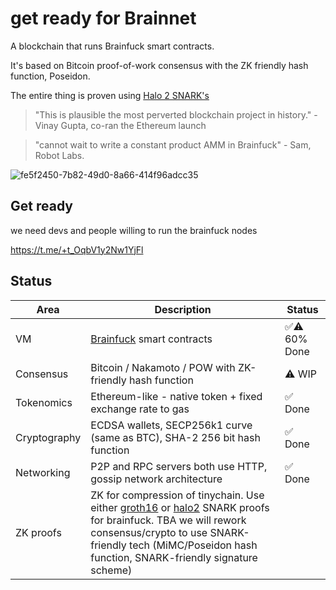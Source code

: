 # get ready for Brainnet

A blockchain that runs Brainfuck smart contracts.

It's based on Bitcoin proof-of-work consensus with the ZK friendly hash function, Poseidon.

The entire thing is proven using [Halo 2 SNARK's](https://github.com/cryptape/ckb-bf-zkvm)

> "This is plausible the most perverted blockchain project in history." - Vinay Gupta, co-ran the Ethereum launch

> "cannot wait to write a constant product AMM in Brainfuck" - Sam, Robot Labs.

![fe5f2450-7b82-49d0-8a66-414f96adcc35](https://github.com/tinychainorg/tinychainorg.github.io/assets/584141/2f8d97f9-6883-49c4-9982-06ec5d7c215a)

## Get ready 

we need devs and people willing to run the brainfuck nodes

https://t.me/+t_OqbV1y2Nw1YjFl

## Status

| **Area**     | **Description**                                                                                                                                                                                                                                                                                            | **Status**  |
|--------------|------------------------------------------------------------------------------------------------------------------------------------------------------------------------------------------------------------------------------------------------------------------------------------------------------------|-------------|
| VM           | [Brainfuck](https://en.wikipedia.org/wiki/Brainfuck) smart contracts                                                                                                                                                                                                                                       | ✅⚠️ 60% Done |
| Consensus    | Bitcoin / Nakamoto / POW with ZK-friendly hash function                                                                                                                                                                                                                                                    | ⚠️ WIP       |
| Tokenomics   | Ethereum-like - native token + fixed exchange rate to gas                                                                                                                                                                                                                                                  | ✅ Done      |
| Cryptography | ECDSA wallets, SECP256k1 curve (same as BTC), SHA-2 256 bit hash function                                                                                                                                                                                                                                  | ✅ Done      |
| Networking   | P2P and RPC servers both use HTTP, gossip network architecture                                                                                                                                                                                                                                             | ✅ Done       |
| ZK proofs    | ZK for compression of tinychain. Use either [groth16](https://github.com/erhant/zkbrainfuck) or [halo2](https://github.com/cryptape/ckb-bf-zkvm) SNARK proofs for brainfuck. TBA we will rework consensus/crypto to use SNARK-friendly tech (MiMC/Poseidon hash function, SNARK-friendly signature scheme) |             |

